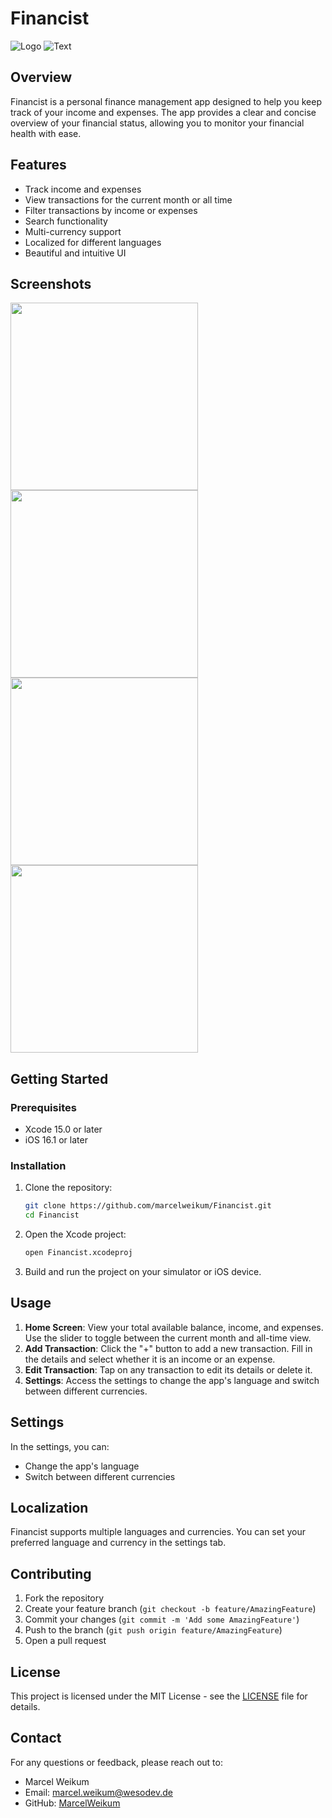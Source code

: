# Financist

![Logo](https://github.com/user-attachments/assets/cbaa3c0c-33d2-4a9a-9b25-54c9ba1ac6bc)
![Text](https://github.com/user-attachments/assets/3eb4ccbc-5263-4fde-810e-d7824118be7c)


## Overview

Financist is a personal finance management app designed to help you keep track of your income and expenses. The app provides a clear and concise overview of your financial status, allowing you to monitor your financial health with ease.

## Features

- Track income and expenses
- View transactions for the current month or all time
- Filter transactions by income or expenses
- Search functionality
- Multi-currency support
- Localized for different languages
- Beautiful and intuitive UI

## Screenshots
<img src="https://github.com/user-attachments/assets/f946c8d5-35dd-470a-a773-a8bf005decc9" width="300">
<img src="https://github.com/user-attachments/assets/59f13bc6-18e0-433f-8da5-41bcc00d9884" width="300">
<img src="https://github.com/user-attachments/assets/91553223-df34-4d2a-94fd-e88edafe74af" width="300">
<img src="https://github.com/user-attachments/assets/ab7fb3f0-112b-4557-9b5e-de3b7c4faa7a" width="300">

## Getting Started

### Prerequisites

- Xcode 15.0 or later
- iOS 16.1 or later

### Installation

1. Clone the repository:

    ```bash
    git clone https://github.com/marcelweikum/Financist.git
    cd Financist
    ```

2. Open the Xcode project:

    ```bash
    open Financist.xcodeproj
    ```

3. Build and run the project on your simulator or iOS device.

## Usage

1. **Home Screen**: View your total available balance, income, and expenses. Use the slider to toggle between the current month and all-time view.
2. **Add Transaction**: Click the "+" button to add a new transaction. Fill in the details and select whether it is an income or an expense.
3. **Edit Transaction**: Tap on any transaction to edit its details or delete it.
4. **Settings**: Access the settings to change the app's language and switch between different currencies.

## Settings

In the settings, you can:

- Change the app's language
- Switch between different currencies

## Localization

Financist supports multiple languages and currencies. You can set your preferred language and currency in the settings tab.

## Contributing

1. Fork the repository
2. Create your feature branch (`git checkout -b feature/AmazingFeature`)
3. Commit your changes (`git commit -m 'Add some AmazingFeature'`)
4. Push to the branch (`git push origin feature/AmazingFeature`)
5. Open a pull request

## License

This project is licensed under the MIT License - see the [LICENSE](LICENSE) file for details.

## Contact

For any questions or feedback, please reach out to:

- Marcel Weikum
- Email: marcel.weikum@wesodev.de
- GitHub: [MarcelWeikum](https://github.com/marcelweikum)
